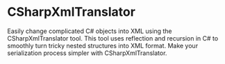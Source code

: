 # CSharpXmlTranslator
Easily change complicated C# objects into XML using the CSharpXmlTranslator tool. This tool uses reflection and recursion in C# to smoothly turn tricky nested structures into XML format. Make your serialization process simpler with CSharpXmlTranslator.
